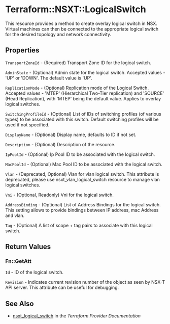 # Terraform::NSXT::LogicalSwitch

This resource provides a method to create overlay logical switch in NSX. Virtual machines can then be connected to the appropriate logical switch for the desired topology and network connectivity.

## Properties

`TransportZoneId` - (Required) Transport Zone ID for the logical switch.

`AdminState` - (Optional) Admin state for the logical switch. Accepted values - 'UP' or 'DOWN'. The default value is 'UP'.

`ReplicationMode` - (Optional) Replication mode of the Logical Switch. Accepted values - 'MTEP' (Hierarchical Two-Tier replication) and 'SOURCE' (Head Replication), with 'MTEP' being the default value. Applies to overlay logical switches.

`SwitchingProfileId` - (Optional) List of IDs of switching profiles (of various types) to be associated with this switch. Default switching profiles will be used if not specified.

`DisplayName` - (Optional) Display name, defaults to ID if not set.

`Description` - (Optional) Description of the resource.

`IpPoolId` - (Optional) Ip Pool ID to be associated with the logical switch.

`MacPoolId` - (Optional) Mac Pool ID to be associated with the logical switch.

`Vlan` - (Deprecated, Optional) Vlan for vlan logical switch. This attribute is deprecated, please use nsxt_vlan_logical_switch resource to manage vlan logical switches.

`Vni` - (Optional, Readonly) Vni for the logical switch.

`AddressBinding` - (Optional) List of Address Bindings for the logical switch. This setting allows to provide bindings between IP address, mac Address and vlan.

`Tag` - (Optional) A list of scope + tag pairs to associate with this logical switch.


## Return Values

### Fn::GetAtt

`Id` - ID of the logical switch.

`Revision` - Indicates current revision number of the object as seen by NSX-T API server. This attribute can be useful for debugging.

## See Also

* [nsxt_logical_switch](https://www.terraform.io/docs/providers/nsxt/r/logical_switch.html) in the _Terraform Provider Documentation_